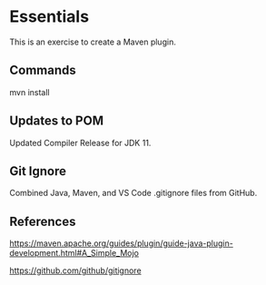 # Essentials
This is an exercise to create a Maven plugin.

## Commands

mvn install

## Updates to POM

Updated Compiler Release for JDK 11.

## Git Ignore

Combined Java, Maven, and VS Code .gitignore files from GitHub.

## References

https://maven.apache.org/guides/plugin/guide-java-plugin-development.html#A_Simple_Mojo

https://github.com/github/gitignore
